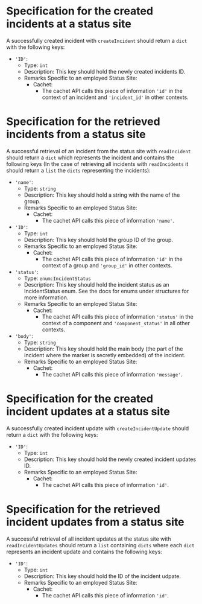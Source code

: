 # Specification for the created incidents at a status site

A successfully created incident with `createIncident` should return a `dict` with the following keys:
- `'ID'`:
    - Type: `int`
    - Description: This key should hold the newly created incidents ID.
    - Remarks Specific to an employed Status Site:
        - Cachet:
            - The cachet API calls this piece of information `'id'` in the context of an incident and `'incident_id'` in other contexts.


# Specification for the retrieved incidents from a status site

A successful retrieval of an incident from the status site with `readIncident` should return a `dict` which represents the incident and contains the
following keys (In the case of retrieving all incidents with `readIncidents` it should return a `list` the `dicts` representing the incidents):
- `'name'`:
    - Type: `string`
    - Description: This key should hold a string with the name of the group.
    - Remarks Specific to an employed Status Site:
        - Cachet:
            - The cachet API calls this piece of information `'name'`.
- `'ID'`:
    - Type: `int`
    - Description: This key should hold the group ID of the group.
    - Remarks Specific to an employed Status Site:
        - Cachet:
            - The cachet API calls this piece of information `'id'` in the context of a group and `'group_id'` in other contexts.
- `'status'`:
    - Type: `enum:IncidentStatus`
    - Description: This key should hold the incident status as an IncidentStatus enum. See the docs for enums under structures for more information.
    - Remarks Specific to an employed Status Site:
        - Cachet:
            - The cachet API calls this piece of information `'status'` in the context of a component and `'component_status'` in all other contexts.
- `'body'`:
    - Type: `string`
    - Description: This key should hold the main body (the part of the incident where the marker is secretly embedded) of the incident.
    - Remarks Specific to an employed Status Site:
        - Cachet:
            - The cachet API calls this piece of information `'message'`.

# Specification for the created incident updates at a status site

A successfully created incident update with `createIncidentUpdate` should return a `dict` with the following keys:
- `'ID'`:
    - Type: `int`
    - Description: This key should hold the newly created incident updates ID.
    - Remarks Specific to an employed Status Site:
        - Cachet:
            - The cachet API calls this piece of information `'id'`.

# Specification for the retrieved incident updates from a status site

A successful retrieval of all incident updates at the status site with `readIncidentUpdates` should return a `list` containing `dicts` where each
`dict` represents an incident update and contains the following keys:
- `'ID'`:
    - Type: `int`
    - Description: This key should hold the ID of the incident udpate.
    - Remarks Specific to an employed Status Site:
        - Cachet:
            - The cachet API calls this piece of information `'id'`.
